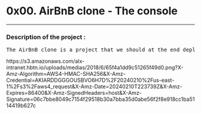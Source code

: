 <h1>0x00. AirBnB clone - The console</h1>
<hr>
<h3>Description of the project :</h3>
<pre>The AirBnB clone is a project that we should at the end deploy on ower server a simple copy of the AirBnB WebSite
</pre>
https://s3.amazonaws.com/alx-intranet.hbtn.io/uploads/medias/2018/6/65f4a1dd9c51265f49d0.png?X-Amz-Algorithm=AWS4-HMAC-SHA256&X-Amz-Credential=AKIARDDGGGOUSBVO6H7D%2F20240210%2Fus-east-1%2Fs3%2Faws4_request&X-Amz-Date=20240210T223739Z&X-Amz-Expires=86400&X-Amz-SignedHeaders=host&X-Amz-Signature=06c7bbe8049c7154f29518b30a7bba35d0abe56f2f8e918cc1ba5114419b627c